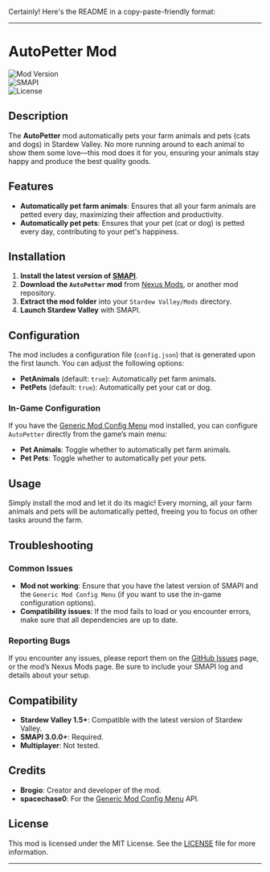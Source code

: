 Certainly! Here's the README in a copy-paste-friendly format:

---

# AutoPetter Mod

![Mod Version](https://img.shields.io/badge/Version-1.0.0-brightgreen.svg)  
![SMAPI](https://img.shields.io/badge/SMAPI-3.0.0%2B-blue.svg)  
![License](https://img.shields.io/badge/License-MIT-yellow.svg)

## Description

The **AutoPetter** mod automatically pets your farm animals and pets (cats and dogs) in Stardew Valley. No more running around to each animal to show them some love—this mod does it for you, ensuring your animals stay happy and produce the best quality goods.

## Features

- **Automatically pet farm animals**: Ensures that all your farm animals are petted every day, maximizing their affection and productivity.
- **Automatically pet pets**: Ensures that your pet (cat or dog) is petted every day, contributing to your pet's happiness.

## Installation

1. **Install the latest version of [SMAPI](https://smapi.io/)**.
2. **Download the `AutoPetter` mod** from [Nexus Mods](https://www.nexusmods.com/), or another mod repository.
3. **Extract the mod folder** into your `Stardew Valley/Mods` directory.
4. **Launch Stardew Valley** with SMAPI.

## Configuration

The mod includes a configuration file (`config.json`) that is generated upon the first launch. You can adjust the following options:

- **PetAnimals** (default: `true`): Automatically pet farm animals.
- **PetPets** (default: `true`): Automatically pet your cat or dog.

### In-Game Configuration

If you have the [Generic Mod Config Menu](https://www.nexusmods.com/stardewvalley/mods/5098) mod installed, you can configure `AutoPetter` directly from the game’s main menu:

- **Pet Animals**: Toggle whether to automatically pet farm animals.
- **Pet Pets**: Toggle whether to automatically pet your pets.

## Usage

Simply install the mod and let it do its magic! Every morning, all your farm animals and pets will be automatically petted, freeing you to focus on other tasks around the farm.

## Troubleshooting

### Common Issues

- **Mod not working**: Ensure that you have the latest version of SMAPI and the `Generic Mod Config Menu` (if you want to use the in-game configuration options).
- **Compatibility issues**: If the mod fails to load or you encounter errors, make sure that all dependencies are up to date.

### Reporting Bugs

If you encounter any issues, please report them on the [GitHub Issues](https://github.com/brog-io/AutoPetter/issues) page, or the mod’s Nexus Mods page. Be sure to include your SMAPI log and details about your setup.

## Compatibility

- **Stardew Valley 1.5+**: Compatible with the latest version of Stardew Valley.
- **SMAPI 3.0.0+**: Required.
- **Multiplayer**: Not tested.

## Credits

- **Brogio**: Creator and developer of the mod.
- **spacechase0**: For the [Generic Mod Config Menu](https://www.nexusmods.com/stardewvalley/mods/5098) API.

## License

This mod is licensed under the MIT License. See the [LICENSE](LICENSE) file for more information.

---
